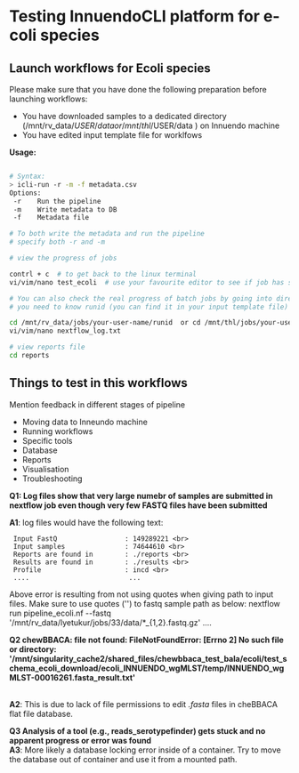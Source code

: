 
# Testing InnuendoCLI platform for e-coli species


## Launch workflows for Ecoli species

Please make sure that you have done the following preparation before launching workflows:

- You have downloaded samples to a dedicated directory (/mnt/rv_data/$USER/data or /mnt/thl/$USER/data ) on Innuendo machine
- You have edited input template file for worklfows 

**Usage:**

```bash

# Syntax:
> icli-run -r -m -f metadata.csv
Options:
 -r    Run the pipeline
 -m    Write metadata to DB
 -f    Metadata file

# To both write the metadata and run the pipeline 
# specify both -r and -m

# view the progress of jobs

contrl + c  # to get back to the linux terminal
vi/vim/nano test_ecoli  # use your favourite editor to see if job has started

# You can also check the real progress of batch jobs by going into directory where job is running
# you need to know runid (you can find it in your input template file)  specific to your run.

cd /mnt/rv_data/jobs/your-user-name/runid  or cd /mnt/thl/jobs/your-user-name/runid 
vi/vim/nano nextflow_log.txt

# view reports file 
cd reports
```

## Things to test in this workflows
Mention feedback in different stages of pipeline
- Moving data to Inneundo machine
- Running workflows
- Specific tools
- Database
- Reports
- Visualisation
- Troubleshooting <br>

**Q1: Log files show that very large numebr of samples are submitted in nextflow job even though very few FASTQ files have been submitted**


 
**A1**: log files would have the following text: <br> 
```
 Input FastQ                 : 149289221 <br>
 Input samples               : 74644610 <br>
 Reports are found in        : ./reports <br>
 Results are found in        : ./results <br>
 Profile                     : incd <br>
 ....                         ...
```
Above error is resulting from not using quotes when giving path to input files. Make sure to use quotes ('') to fastq sample path as below:
 nextflow run pipeline_ecoli.nf --fastq '/mnt/rv_data/lyetukur/jobs/33/data/*_{1,2}.fastq.gz' ....

**Q2 chewBBACA: file not found: FileNotFoundError: [Errno 2] No such file or directory: '/mnt/singularity_cache2/shared_files/chewbbaca_test_bala/ecoli/test_schema_ecoli_download/ecoli_INNUENDO_wgMLST/temp/INNUENDO_wgMLST-00016261.fasta_result.txt'**

<br> **A2**: This is due to lack of file permissions to edit *.fasta* files in cheBBACA flat file database.

**Q3 Analysis of a tool (e.g., reads_serotypefinder) gets stuck and no apparent progress or error was found**
<br> **A3**:  More likely a database locking error inside of a container. Try to move the database out of container and use it from a mounted path.

